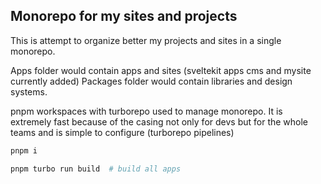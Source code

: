 ## Monorepo for my sites and projects

This is attempt to organize better my projects and sites in a single monorepo.

Apps folder would contain apps and sites (sveltekit apps cms and mysite currently added)
Packages folder would contain libraries and design systems.

pnpm workspaces with turborepo used to manage monorepo. It is extremely fast because of the casing not only for devs but for the whole teams and is simple to configure (turborepo pipelines)

```sh
pnpm i
```

```sh
pnpm turbo run build  # build all apps
```
